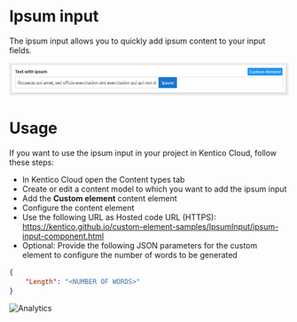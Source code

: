 # Ipsum input
The ipsum input allows you to quickly add ipsum content to your input fields.

![Ipsum Input](IpsumInput.png)

# Usage

If you want to use the ipsum input in your project in Kentico Cloud, follow these steps:

* In Kentico Cloud open the Content types tab
* Create or edit a content model to which you want to add the ipsum input
* Add the **Custom element** content element
* Configure the content element
* Use the following URL as Hosted code URL (HTTPS): https://kentico.github.io/custom-element-samples/IpsumInput/ipsum-input-component.html
* Optional: Provide the following JSON parameters for the custom element to configure the number of words to be generated

```json
{
    "Length": "<NUMBER OF WORDS>"
}
```

![Analytics](https://kentico-ga-beacon.azurewebsites.net/api/UA-69014260-4/Kentico/custom-elements-samples/IpsumInput?pixel)